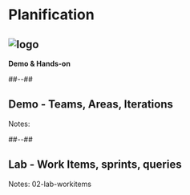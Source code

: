 <!-- .slide: class="transition bg-green" -->

# Planification
## ![logo](./assets/images/services/boards/logo.svg)
**Demo & Hands-on**

##--##

## Demo - Teams, Areas, Iterations


Notes:


##--##

## Lab - Work Items, sprints, queries


Notes:
02-lab-workitems

